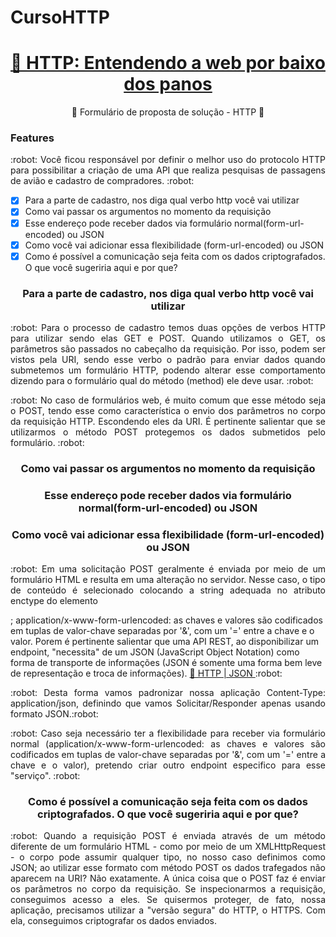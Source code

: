 # CursoHTTP

<h1 align="center">
    <a href="https://www.alura.com.br/curso-online-http-fundamentos">🔗 HTTP: Entendendo a web por baixo dos panos </a>
</h1>
<p align="center">🚀 Formulário de proposta de solução - HTTP 🚀 </p>

### Features

 <p align="justify"> :robot: Você ficou responsável por definir o melhor uso do protocolo HTTP para possibilitar a criação de uma API que realiza pesquisas de passagens de avião e cadastro de compradores. :robot: </p>

- [x] Para a parte de cadastro, nos diga qual verbo http você vai utilizar
- [x] Como vai passar os argumentos no momento da requisição
- [x] Esse endereço pode receber dados via formulário normal(form-url-encoded) ou JSON
- [x] Como você vai adicionar essa flexibilidade (form-url-encoded) ou JSON
- [x] Como é possível a comunicação seja feita com os dados criptografados. O que você sugeriria aqui e por que?

<h3 align="center">
Para a parte de cadastro, nos diga qual verbo http você vai utilizar
</h3>

<p align="justify"> :robot: Para o processo de cadastro temos duas opções de verbos HTTP para utilizar sendo elas GET e POST. Quando utilizamos o GET, os parâmetros são passados no cabeçalho da requisição. Por isso, podem ser vistos pela URI, sendo esse verbo o padrão para enviar dados quando submetemos um formulário HTTP, podendo alterar esse comportamento dizendo para o formulário qual do método (method) ele deve usar.  :robot: </p>

<p align="justify"> :robot: No caso de formulários web, é muito comum que esse método seja o POST, tendo esse como característica o envio dos parâmetros no corpo da requisição HTTP. Escondendo eles da URI. É pertinente salientar que se utilizarmos o método POST protegemos os dados submetidos pelo formulário. :robot: </p>

<h3 align="center">
Como vai passar os argumentos no momento da requisição
</h3>

<h3 align="center">
Esse endereço pode receber dados via formulário normal(form-url-encoded) ou JSON
</h3>

<h3 align="center">
Como você vai adicionar essa flexibilidade (form-url-encoded) ou JSON
</h3>
    

<p align="justify"> :robot: Em uma solicitação POST geralmente é enviada por meio de um formulário HTML e resulta em uma alteração no servidor. Nesse caso, o tipo de conteúdo é selecionado colocando a string adequada no atributo enctype do elemento <form>; application/x-www-form-urlencoded: as chaves e valores são codificados em tuplas de valor-chave separadas por '&', com um '='  entre a chave e o valor. Porem é pertinente salientar que uma API REST, ao disponibilizar um endpoint, "necessita" de um JSON (JavaScript Object Notation) como forma de transporte de informações (JSON é somente uma forma bem leve de representação e troca de informações).  <a href="https://www.treinaweb.com.br/blog/rest-nao-e-simplesmente-retornar-json-indo-alem-com-apis-rest">🔗 HTTP | JSON </a> :robot: </p>

<p align="justify"> :robot: Desta forma vamos padronizar nossa aplicação Content-Type: application/json, definindo que vamos Solicitar/Responder apenas usando formato JSON.:robot: </p>

<p align="justify"> :robot: Caso seja necessário ter a flexibilidade para receber via formulário normal (application/x-www-form-urlencoded: as chaves e valores são codificados em tuplas de valor-chave separadas por '&', com um '='  entre a chave e o valor), pretendo criar outro endpoint especifico para esse "serviço". :robot: </p>

<h3 align="center">
Como é possível a comunicação seja feita com os dados criptografados. O que você sugeriria aqui e por que?
</h3>
    
<p align="justify"> :robot: Quando a requisição POST é enviada através de um método diferente de um formulário HTML - como por meio de um XMLHttpRequest - o corpo pode assumir qualquer tipo, no nosso caso definimos como JSON; ao utilizar esse formato com método POST os dados trafegados não aparecem na URI? Não exatamente. A única coisa que o POST faz é enviar os parâmetros no corpo da requisição. Se inspecionarmos a requisição, conseguimos acesso a eles. Se quisermos proteger, de fato, nossa aplicação, precisamos utilizar a "versão segura" do HTTP, o HTTPS. Com ela, conseguimos criptografar os dados enviados.
